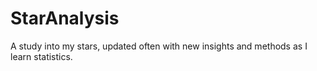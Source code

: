 # StarAnalysis

A study into my stars, updated often with new insights and methods as I learn statistics.
